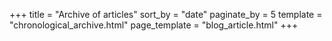 +++
title = "Archive of articles"
sort_by = "date"
paginate_by = 5
template = "chronological_archive.html"
page_template = "blog_article.html"
+++
